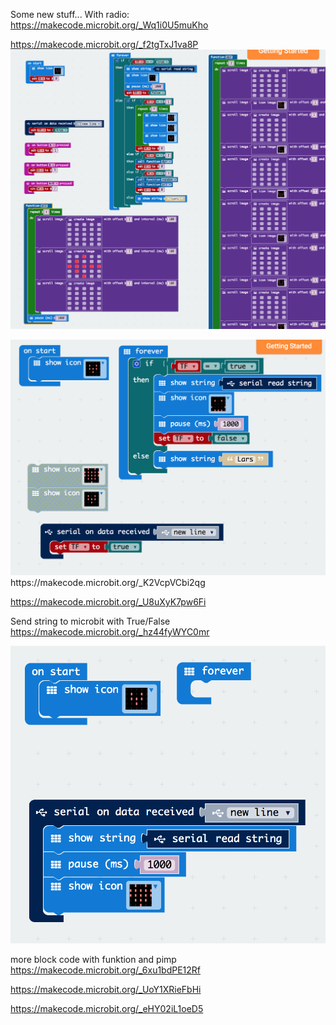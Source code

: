 Some new stuff...
With radio: https://makecode.microbit.org/_Wq1i0U5muKho


https://makecode.microbit.org/_f2tgTxJ1va8P
<img src="https://github.com/larsgimse/microbit/blob/master/twitter/new/Skjermbilde%202017-11-08%20kl.%2021.41.41.png">


<img src="https://github.com/larsgimse/microbit/blob/master/twitter/new/twitter_to_microbit_txt.png">
https://makecode.microbit.org/_K2VcpVCbi2qg




https://makecode.microbit.org/_U8uXyK7pw6Fi

Send string to microbit with True/False
https://makecode.microbit.org/_hz44fyWYC0mr

<img src="https://github.com/larsgimse/microbit/blob/master/twitter/new/Skjermbilde%202017-10-08%20kl.%2000.08.50.png">

more block code with funktion and pimp
https://makecode.microbit.org/_6xu1bdPE12Rf

https://makecode.microbit.org/_UoY1XRieFbHi

https://makecode.microbit.org/_eHY02iL1oeD5
